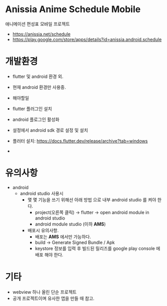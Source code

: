 # Anissia Anime Schedule Mobile
애니메이션 편성표 모뱌일 프로젝트
- https://anissia.net/schedule
- https://play.google.com/store/apps/details?id=anissia.android.schedule

# 개발환경
- flutter 및 android 환경 외.
- 현재 android 환경만 사용중.

- 해야할일
- flutter 플러그인 설치
- android 플로그인 활성화
- 설정에서 android sdk 경로 설정 및 설치
- 플러터 설치: https://docs.flutter.dev/release/archive?tab=windows
- 

# 유의사항
- android
  - android studio 사용시
    - 몇 몇 기능을 쓰기 위해선 아래 방법 으로 내부 android studio 를 켜야 한다.
      - project(오른쪽 클릭) -> flutter -> open android module in android studio
      - android module studio (이하 **AMS**) 
    - 배포시 유의사항.  
      - 배포는 **AMS** 에서만 가능하다.
      - build -> Generate Signed Bundle / Apk
      - keystore 정보를 입력 후 빌드된 릴리즈를 google play console 에 배포 해야 한다.

# 기타
- webview 하나 올린 단순 프로젝트
- 공개 프로젝트이며 유사한 앱을 만들 때 참고.

